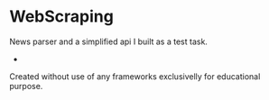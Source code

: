 # WebScraping
News parser and a simplified api I built as a test task.

-

Created without use of any frameworks exclusivelly for educational purpose.
